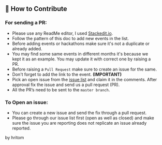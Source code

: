 ## 🤝 How to Contribute  
  
### For sending a PR: 
- Please use any ReadMe editor, I used [Stackedit.io](https://stackedit.io/app#).  
- Follow the pattern of this doc to add new events in the list.  
- Before adding events or hackathons make sure it's not a duplicate or already added.
- You may find some same events in different months it's because we kept it as an example. You may update it with correct one by raising a PR.
- Before raising a `Pull Request` make sure to create an issue for the same.
- Don't forget to add the link to the event. **(IMPORTANT)**  
-   Pick an open issue from the  [issue list](https://github.com/imanishbarnwal/Online-Events-And-Hackathons/issues) and claim it in the comments. After approval fix the issue and send us a pull request (PR).  
-   All the PR’s need to be sent to the `master branch`.  
  
### To Open an issue:  
-   You can create a new issue and send the fix through a pull request.  
-   Please go through our issue list first (open as well as closed) and make sure the issue you are reporting does not replicate an issue already reported.


by hritom
